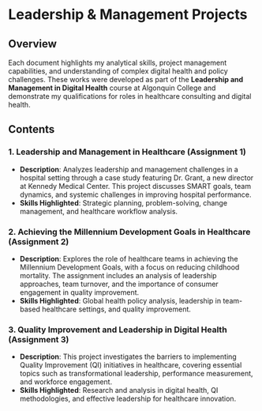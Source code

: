 # Leadership & Management Projects

## Overview
Each document highlights my analytical skills, project management capabilities, and understanding of complex digital health and policy challenges. These works were developed as part of the **Leadership and Management in Digital Health** course at Algonquin College and demonstrate my qualifications for roles in healthcare consulting and digital health.

## Contents

### 1. **Leadership and Management in Healthcare** (Assignment 1)
   - **Description**: Analyzes leadership and management challenges in a hospital setting through a case study featuring Dr. Grant, a new director at Kennedy Medical Center. This project discusses SMART goals, team dynamics, and systemic challenges in improving hospital performance.
   - **Skills Highlighted**: Strategic planning, problem-solving, change management, and healthcare workflow analysis.

### 2. **Achieving the Millennium Development Goals in Healthcare** (Assignment 2)
   - **Description**: Explores the role of healthcare teams in achieving the Millennium Development Goals, with a focus on reducing childhood mortality. The assignment includes an analysis of leadership approaches, team turnover, and the importance of consumer engagement in quality improvement.
   - **Skills Highlighted**: Global health policy analysis, leadership in team-based healthcare settings, and quality improvement.

### 3. **Quality Improvement and Leadership in Digital Health** (Assignment 3)
   - **Description**: This project investigates the barriers to implementing Quality Improvement (QI) initiatives in healthcare, covering essential topics such as transformational leadership, performance measurement, and workforce engagement.
   - **Skills Highlighted**: Research and analysis in digital health, QI methodologies, and effective leadership for healthcare innovation.

